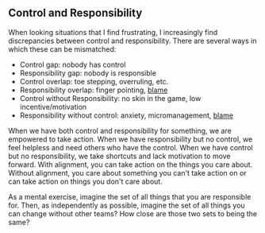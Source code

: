 ## Control and Responsibility

When looking situations that I find frustrating, I increasingly find discrepancies between control and responsibility.
There are several ways in which these can be mismatched:
- Control gap: nobody has control
- Responsibility gap: nobody is responsible
- Control overlap: toe stepping, overruling, etc.
- Responsibility overlap: finger pointing, [blame](./blamelessness.md)
- Control without Responsibility: no skin in the game, low incentive/motivation
- Responsibility without control: anxiety, micromanagement, [blame](./blamelessness.md)

When we have both control and responsibility for something, we are empowered to take action.
When we have responsibility but no control, we feel helpless and need others who have the control.
When we have control but no responsibility, we take shortcuts and lack motivation to move forward.
With alignment, you can take action on the things you care about.
Without alignment, you care about something you can't take action on or can take action on things you don't care about.

As a mental exercise, imagine the set of all things that you are responsible for.
Then, as independently as possible, imagine the set of all things you can change without other teams?
How close are those two sets to being the same?

